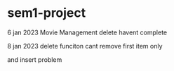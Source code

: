 # sem1-project

6 jan 2023
Movie Management delete havent complete

8 jan 2023
delete funciton cant remove first item only

and insert problem
